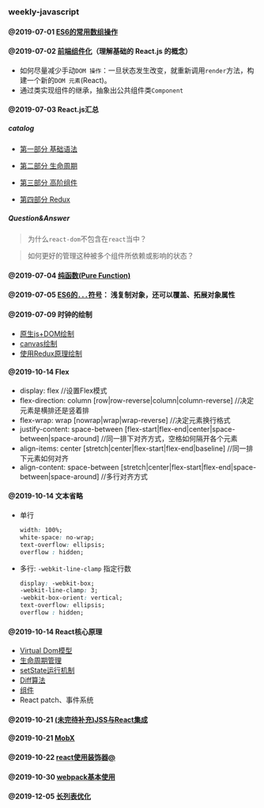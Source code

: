 ### weekly-javascript

#### @2019-07-01 [ES6的常用数组操作](https://github.com/KayanChan/weekly-javascript/blob/master/es6-summary/array.md)

#### @2019-07-02  [前端组件化](https://github.com/KayanChan/weekly-javascript/blob/master/frontend-componentization/README.md)（理解基础的 React.js 的概念）

   * 如何尽量减少手动`DOM 操作`：一旦状态发生改变，就重新调用`render`方法，构建一个新的`DOM 元素`(React)。
   * 通过类实现组件的继承，抽象出公共组件类`Component`

#### @2019-07-03 React.js汇总

##### catalog

   - [第一部分 基础语法](https://github.com/KayanChan/weekly-javascript/blob/master/reactjs-summary/basic-grammer.md)

   - [第二部分 生命周期](https://github.com/KayanChan/weekly-javascript/blob/master/reactjs-summary/life-cycle.md)

   - [第三部分 高阶组件](https://github.com/KayanChan/weekly-javascript/blob/master/reactjs-summary/high-order-component.md)
   
   - [第四部分 Redux](https://github.com/KayanChan/weekly-javascript/blob/master/reactjs-summary/Redux.md)

##### Question&Answer

   > 为什么`react-dom`不包含在`react`当中？

   > 如何更好的管理这种被多个组件所依赖或影响的状态？

#### @2019-07-04 [纯函数(Pure Function)](https://github.com/KayanChan/weekly-javascript/blob/master/js-summary/pure-function.md)

#### @2019-07-05 [ES6的`...`符号](https://github.com/KayanChan/weekly-javascript/blob/master/es6-summary/spread.md)： 浅复制对象，还可以覆盖、拓展对象属性

#### @2019-07-09 时钟的绘制
   * [原生js+DOM绘制](https://github.com/KayanChan/weekly-javascript/blob/master/clock/clock/dom-clock.html)
   * [canvas绘制](https://github.com/KayanChan/weekly-javascript/blob/master/clock/canvas-clock.html)
   * [使用Redux原理绘制](https://github.com/KayanChan/weekly-javascript/blob/master/clock/redux-clock.html)

#### @2019-10-14 Flex
   * display: flex  //设置Flex模式
   * flex-direction: column  [row|row-reverse|column|column-reverse] //决定元素是横排还是竖着排
   * flex-wrap: wrap  [nowrap|wrap|wrap-reverse] //决定元素换行格式
   * justify-content: space-between [flex-start|flex-end|center|space-between|space-around] //同一排下对齐方式，空格如何隔开各个元素
   * align-items: center [stretch|center|flex-start|flex-end|baseline] //同一排下元素如何对齐
   * align-content: space-between [stretch|center|flex-start|flex-end|space-between|space-around] //多行对齐方式

#### @2019-10-14 文本省略
   * 单行
      ```CSS
      width: 100%;
      white-space: no-wrap;
      text-overflow: ellipsis;
      overflow : hidden;
      ```
   * 多行: `-webkit-line-clamp` 指定行数
      ```CSS
      display: -webkit-box;
      -webkit-line-clamp: 3;
      -webkit-box-orient: vertical;
      text-overflow: ellipsis;
      overflow : hidden;
      ```

#### @2019-10-14 React核心原理
   * [Virtual Dom模型](https://github.com/KayanChan/weekly-javascript/blob/master/reactjs-summary/virtual-dom.md)
   * [生命周期管理](https://github.com/KayanChan/weekly-javascript/blob/master/reactjs-summary/life-cycle.md)
   * [setState运行机制](https://github.com/KayanChan/weekly-javascript/blob/master/reactjs-summary/setState.md)
   * [Diff算法](https://github.com/KayanChan/weekly-javascript/blob/master/reactjs-summary/diff.md)
   * [组件](https://github.com/KayanChan/weekly-javascript/blob/master/reactjs-summary/component.md)
   * React patch、事件系统

#### @2019-10-21 [(未完待补充)JSS与React集成](https://github.com/KayanChan/weekly-javascript/blob/master/reactjs-summary/jss.md)

#### @2019-10-21 [MobX](https://github.com/KayanChan/weekly-javascript/blob/master/reactjs-summary/Mobx.md)

#### @2019-10-22 [react使用装饰器@](https://github.com/KayanChan/weekly-javascript/blob/master/reactjs-summary/decorator.md)

#### @2019-10-30 [webpack基本使用](https://github.com/KayanChan/weekly-javascript/blob/master/webpack/basic.md)

#### @2019-12-05 [长列表优化](https://github.com/KayanChan/weekly-javascript/blob/master/js-summary/long-list.md)